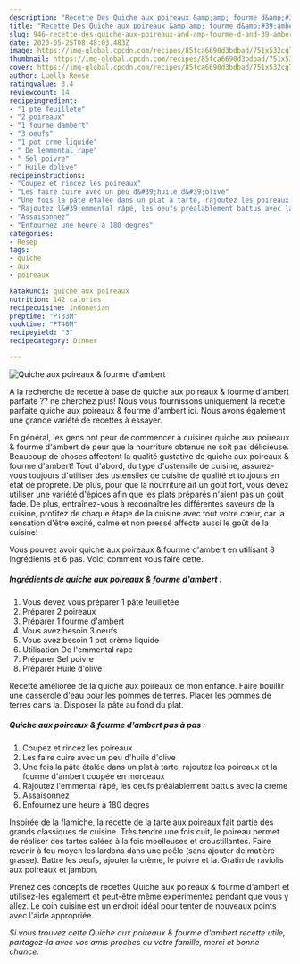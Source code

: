 ```yaml
---
description: "Recette Des Quiche aux poireaux &amp;amp; fourme d&amp;#39;ambert"
title: "Recette Des Quiche aux poireaux &amp;amp; fourme d&amp;#39;ambert"
slug: 946-recette-des-quiche-aux-poireaux-and-amp-fourme-d-and-39-ambert
date: 2020-05-25T08:48:03.483Z
image: https://img-global.cpcdn.com/recipes/85fca6690d3bdbad/751x532cq70/quiche-aux-poireaux-fourme-dambert-photo-principale-de-la-recette.jpg
thumbnail: https://img-global.cpcdn.com/recipes/85fca6690d3bdbad/751x532cq70/quiche-aux-poireaux-fourme-dambert-photo-principale-de-la-recette.jpg
cover: https://img-global.cpcdn.com/recipes/85fca6690d3bdbad/751x532cq70/quiche-aux-poireaux-fourme-dambert-photo-principale-de-la-recette.jpg
author: Luella Reese
ratingvalue: 3.4
reviewcount: 14
recipeingredient:
- "1 pte feuillete"
- "2 poireaux"
- "1 fourme dambert"
- "3 oeufs"
- "1 pot crme liquide"
- " De lemmental rape"
- " Sel poivre"
- " Huile dolive"
recipeinstructions:
- "Coupez et rincez les poireaux"
- "Les faire cuire avec un peu d&#39;huile d&#39;olive"
- "Une fois la pâte étalée dans un plat à tarte, rajoutez les poireaux et la fourme d&#39;ambert coupée en morceaux"
- "Rajoutez l&#39;emmental râpé, les oeufs préalablement battus avec la creme"
- "Assaisonnez"
- "Enfournez une heure à 180 degres"
categories:
- Resep
tags:
- quiche
- aux
- poireaux

katakunci: quiche aux poireaux 
nutrition: 142 calories
recipecuisine: Indonesian
preptime: "PT33M"
cooktime: "PT40M"
recipeyield: "3"
recipecategory: Dinner

---
```



![Quiche aux poireaux &amp; fourme d&#39;ambert](https://img-global.cpcdn.com/recipes/85fca6690d3bdbad/751x532cq70/quiche-aux-poireaux-fourme-dambert-photo-principale-de-la-recette.jpg)

A la recherche de recette à base de quiche aux poireaux &amp; fourme d&#39;ambert parfaite ?? ne cherchez plus! Nous vous fournissons uniquement la recette parfaite quiche aux poireaux &amp; fourme d&#39;ambert ici. Nous avons également une grande variété de recettes à essayer.

En général, les gens ont peur de commencer à cuisiner quiche aux poireaux &amp; fourme d&#39;ambert de peur que la nourriture obtenue ne soit pas délicieuse. Beaucoup de choses affectent la qualité gustative de quiche aux poireaux &amp; fourme d&#39;ambert! Tout d'abord, du type d'ustensile de cuisine, assurez-vous toujours d'utiliser des ustensiles de cuisine de qualité et toujours en état de propreté. De plus, pour que la nourriture ait un goût fort, vous devez utiliser une variété d'épices afin que les plats préparés n'aient pas un goût fade. De plus, entraînez-vous à reconnaître les différentes saveurs de la cuisine, profitez de chaque étape de la cuisine avec tout votre cœur, car la sensation d'être excité, calme et non pressé affecte aussi le goût de la cuisine!

<!--inarticleads1-->

Vous pouvez avoir quiche aux poireaux &amp; fourme d&#39;ambert en utilisant 8 Ingrédients et 6 pas. Voici comment vous faire cette.

##### Ingrédients de quiche aux poireaux &amp; fourme d&#39;ambert :

1. Vous devez vous préparer 1 pâte feuilletée
1. Préparer 2 poireaux
1. Préparer 1 fourme d&#39;ambert
1. Vous avez besoin 3 oeufs
1. Vous avez besoin 1 pot crème liquide
1. Utilisation  De l&#39;emmental rape
1. Préparer  Sel poivre
1. Préparer  Huile d&#39;olive


Recette améliorée de la quiche aux poireaux de mon enfance. Faire bouillir une casserole d&#39;eau pour les pommes de terres. Placer les pommes de terres dans la. Disposer la pâte au fond du plat. 

<!--inarticleads2-->

##### Quiche aux poireaux &amp; fourme d&#39;ambert pas à pas :

1. Coupez et rincez les poireaux
1. Les faire cuire avec un peu d&#39;huile d&#39;olive
1. Une fois la pâte étalée dans un plat à tarte, rajoutez les poireaux et la fourme d&#39;ambert coupée en morceaux
1. Rajoutez l&#39;emmental râpé, les oeufs préalablement battus avec la creme
1. Assaisonnez
1. Enfournez une heure à 180 degres


Inspirée de la flamiche, la recette de la tarte aux poireaux fait partie des grands classiques de cuisine. Très tendre une fois cuit, le poireau permet de réaliser des tartes salées à la fois moelleuses et croustillantes. Faire revenir à feu moyen les lardons dans une poêle (sans ajouter de matière grasse). Battre les oeufs, ajouter la crème, le poivre et la. Gratin de raviolis aux poireaux et jambon. 

<!--inarticleads1-->

<p>
Prenez ces concepts de recettes Quiche aux poireaux &amp; fourme d&#39;ambert et utilisez-les également et peut-être même expérimentez pendant que vous y allez. Le coin cuisine est un endroit idéal pour tenter de nouveaux points avec l'aide appropriée.
</p>

<p>
<i>Si vous trouvez cette Quiche aux poireaux &amp; fourme d&#39;ambert recette utile, partagez-la avec vos amis proches ou votre famille, merci et bonne chance.</i>
</p>
